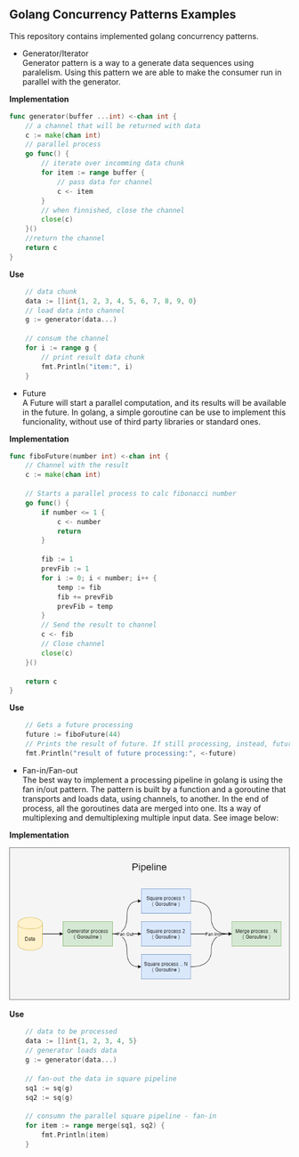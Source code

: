 ## Golang Concurrency Patterns Examples
This repository contains implemented golang concurrency patterns.

* Generator/Iterator \
Generator pattern is a way to a generate data sequences using paralelism. Using this pattern we are able to make the consumer run in parallel with the generator.

**Implementation**
```go
func generator(buffer ...int) <-chan int {
	// a channel that will be returned with data
	c := make(chan int)
	// parallel process
	go func() {
		// iterate over incomming data chunk
		for item := range buffer {
			// pass data for channel
			c <- item
		}
		// when finnished, close the channel
		close(c)
	}()
	//return the channel
	return c
}
```

**Use**
```go
	// data chunk
	data := []int{1, 2, 3, 4, 5, 6, 7, 8, 9, 0}
	// load data into channel
	g := generator(data...)

	// consum the channel
	for i := range g {
		// print result data chunk
		fmt.Println("item:", i)
	}
```
* Future \
A Future will start a parallel computation, and its results will be available in the future. In golang, a simple goroutine can be use to implement this funcionality, without use of third party libraries or standard ones. 

**Implementation**
```go
func fiboFuture(number int) <-chan int {
	// Channel with the result
	c := make(chan int)

	// Starts a parallel process to calc fibonacci number
	go func() {
		if number <= 1 {
			c <- number
			return
		}

		fib := 1
		prevFib := 1
		for i := 0; i < number; i++ {
			temp := fib
			fib += prevFib
			prevFib = temp
		}
		// Send the result to channel
		c <- fib
		// Close channel
		close(c)
	}()

	return c
}
```

**Use**
```go
	// Gets a future processing
	future := fiboFuture(44)
	// Prints the result of future. If still processing, instead, future will block
	fmt.Println("result of future processing:", <-future)
```

* Fan-in/Fan-out \
The best way to implement a processing pipeline in golang is using the fan in/out pattern. The pattern is built by a function and a goroutine
that transports and loads data, using channels, to another. In the end of process, all the goroutines data are merged into one. Its a way of multiplexing and demultiplexing multiple input data.
See image below:

**Implementation**

<p align="center">
    <img src="faninfanout/images/faninfanout.png">
</p>

**Use**
```go
	// data to be processed
	data := []int{1, 2, 3, 4, 5}
	// generator loads data
	g := generator(data...)

	// fan-out the data in square pipeline
	sq1 := sq(g)
	sq2 := sq(g)

	// consumn the parallel square pipeline - fan-in
	for item := range merge(sq1, sq2) {
		fmt.Println(item)
	}
```
